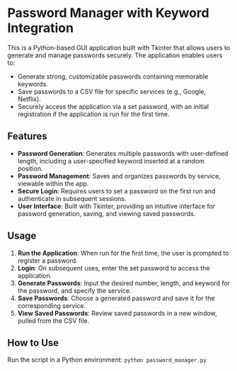 # Password Manager with Keyword Integration

This is a Python-based GUI application built with Tkinter that allows users to generate and manage passwords securely. The application enables users to:
- Generate strong, customizable passwords containing memorable keywords.
- Save passwords to a CSV file for specific services (e.g., Google, Netflix).
- Securely access the application via a set password, with an initial registration if the application is run for the first time.

## Features
- **Password Generation**: Generates multiple passwords with user-defined length, including a user-specified keyword inserted at a random position.
- **Password Management**: Saves and organizes passwords by service, viewable within the app.
- **Secure Login**: Requires users to set a password on the first run and authenticate in subsequent sessions.
- **User Interface**: Built with Tkinter, providing an intuitive interface for password generation, saving, and viewing saved passwords.

## Usage
1. **Run the Application**: When run for the first time, the user is prompted to register a password.
2. **Login**: On subsequent uses, enter the set password to access the application.
3. **Generate Passwords**: Input the desired number, length, and keyword for the password, and specify the service.
4. **Save Passwords**: Choose a generated password and save it for the corresponding service.
5. **View Saved Passwords**: Review saved passwords in a new window, pulled from the CSV file.

## How to Use
Run the script in a Python environment:
```python password_manager.py```
